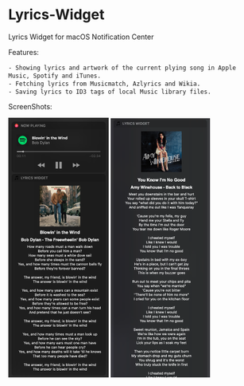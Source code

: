 # Lyrics-Widget
Lyrics Widget for macOS Notification Center

Features:  

```
- Showing lyrics and artwork of the current plying song in Apple Music, Spotify and iTunes.  
- Fetching lyrics from Musicmatch, Azlyrics and Wikia.  
- Saving lyrics to ID3 tags of local Music library files.  
```
ScreenShots:  

<img src="https://raw.githubusercontent.com/hamedafra/Lyrics-Widget/master/screenshot/Screen%20Shot-1.png" width="40%"> <img src="https://raw.githubusercontent.com/hamedafra/Lyrics-Widget/master/screenshot/Screen%20Shot-2.png" width="39.75%">
